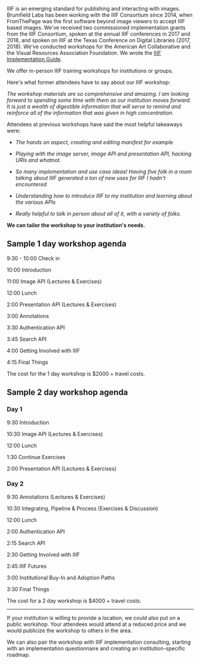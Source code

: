 IIIF is an emerging standard for publishing and interacting with images.  Brumfield Labs has been working with the IIIF Consortium since 2014, when FromThePage was the first software beyond image viewers to accept IIIF based images.  We've received two commissioned implementation grants from the IIIF Consortium, spoken at the annual IIIF conferences in 2017 and 2018, and spoken on IIIF at the Texas Conference on Digital Libraries (2017, 2018).  We've conducted workshops for the American Art Collaborative and the Visual Resources Association Foundation.  We wrote the [IIIF Implementation Guide](http://iiif.io/assets/acc_implementation_guide_011017.pdf).

We offer in-person IIIF training workshops for institutions or groups.

Here's what former attendees have to say about our IIIF workshop:

*The workshop materials are so comprehensive and amazing. I am looking forward to spending some time with them as our institution moves forward. It is just a wealth of digestible information that will serve to remind and reinforce all of the information that was given in high concentration.*

Attendees at previous workshops have said the most helpful takeaways were:
* *The hands on aspect, creating and editing manifest for example*

* *Playing with the image server, image API and presentation API, hacking URIs and whatnot.*

* *So many implementation and use case ideas! Having five folk in a room talking about IIIF generated a ton of new uses for IIIF I hadn't encountered*

* *Understanding how to introduce IIIF to my institution and learning about the various APIs*

* *Really helpful to talk in person about all of it, with a variety of folks.*

**We can tailor the workshop to your institution's needs.**

## Sample 1 day workshop agenda

9:30 - 10:00 Check in

10:00 Introduction

11:00 Image API (Lectures & Exercises)

12:00 Lunch

2:00  Presentation API (Lectures & Exercises)

3:00  Annotations 

3:30 Authentication API

3:45 Search API

4:00 Getting Involved with IIIF

4:15 Final Things

The cost for the 1 day workshop is $2000 + travel costs.

## Sample 2 day workshop agenda

### Day 1

9:30  Introduction

10:30 Image API (Lectures & Exercises)

12:00 Lunch

1:30   Continue Exercises

2:00   Presentation API (Lectures & Exercises)
 
### Day 2

9:30   Annotations (Lectures & Exercises)

10:30 Integrating, Pipeline & Process (Exercises & Discussion)

12:00 Lunch

2:00  Authentication API

2:15  Search API

2:30  Getting Involved with IIIF

2:45  IIIF Futures

3:00  Institutional Buy-In and Adoption Paths

3:30  Final Things

The cost for a 2 day workshop is $4000 + travel costs.

***

If your institution is willing to provide a location, we could also put on a public workshop.  Your attendees would attend at a reduced price and we would publicize the workshop to others in the area.

We can also pair the workshop with IIIF implementation consulting, starting with an implementation questionnaire and creating an institution-specific roadmap.
